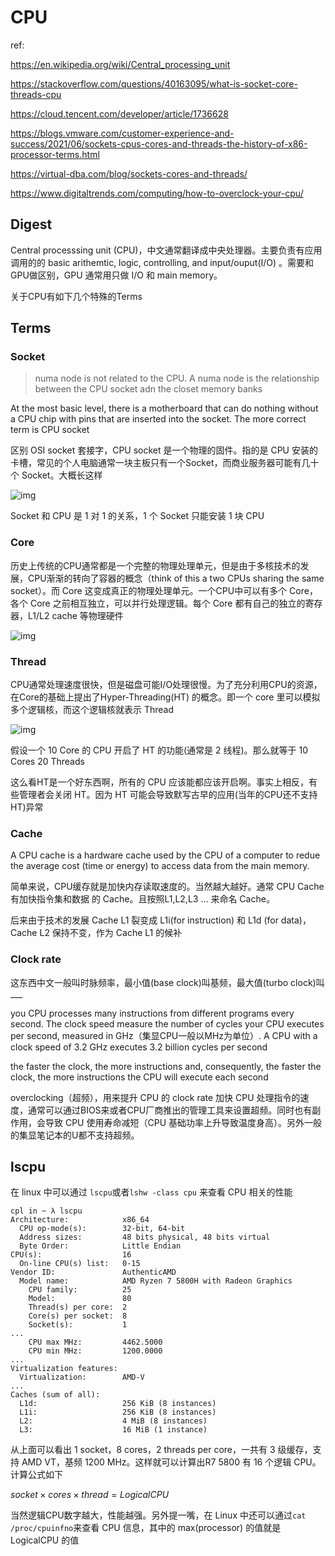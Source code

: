 # CPU

ref:

https://en.wikipedia.org/wiki/Central_processing_unit

https://stackoverflow.com/questions/40163095/what-is-socket-core-threads-cpu

https://cloud.tencent.com/developer/article/1736628

https://blogs.vmware.com/customer-experience-and-success/2021/06/sockets-cpus-cores-and-threads-the-history-of-x86-processor-terms.html

https://virtual-dba.com/blog/sockets-cores-and-threads/

https://www.digitaltrends.com/computing/how-to-overclock-your-cpu/

## Digest

Central processsing unit (CPU)，中文通常翻译成中央处理器。主要负责有应用调用的的 basic arithemtic, logic, controlling, and input/ouput(I/O) 。需要和GPU做区别，GPU 通常用只做 I/O 和 main memory。

关于CPU有如下几个特殊的Terms

## Terms

### Socket

> numa node is not related to the CPU. A numa node is the relationship between the CPU socket adn the closet memory banks

At the most basic level, there is a motherboard that can do nothing without a CPU chip with pins that are inserted into the socket. The more correct term is CPU socket

区别 OSI socket 套接字，CPU socket 是一个物理的固件。指的是 CPU 安装的卡槽，常见的个人电脑通常一块主板只有一个Socket，而商业服务器可能有几十个 Socket。大概长这样

![img](https://ask.qcloudimg.com/http-save/yehe-5449215/4nnikthwwa.jpeg?imageView2/2/w/1620)

Socket 和 CPU 是 1 对 1 的关系，1 个 Socket 只能安装 1 块 CPU

### Core

历史上传统的CPU通常都是一个完整的物理处理单元，但是由于多核技术的发展，CPU渐渐的转向了容器的概念（think of this a two CPUs sharing the same socket）。而 Core 这变成真正的物理处理单元。一个CPU中可以有多个 Core，各个 Core 之前相互独立，可以并行处理逻辑。每个 Core 都有自己的独立的寄存器，L1/L2 cache 等物理硬件

![img](https://ask.qcloudimg.com/http-save/yehe-5449215/wa0tx39ep9.jpeg?imageView2/2/w/1620)

### Thread

CPU通常处理速度很快，但是磁盘可能I/O处理很慢。为了充分利用CPU的资源，在Core的基础上提出了Hyper-Threading(HT) 的概念。即一个 core 里可以模拟多个逻辑核，而这个逻辑核就表示 Thread

![img](https://ask.qcloudimg.com/http-save/yehe-5449215/o3drphu5c1.jpeg?imageView2/2/w/1620)

假设一个 10 Core 的 CPU 开启了 HT 的功能(通常是 2 线程)。那么就等于 10 Cores 20 Threads

这么看HT是一个好东西啊，所有的 CPU 应该能都应该开启啊。事实上相反，有些管理者会关闭 HT。因为 HT 可能会导致默写古早的应用(当年的CPU还不支持HT)异常

### Cache

A CPU cache is a hardware cache used by the CPU of a computer to redue the average cost (time or energy) to access data from the main memory.

简单来说，CPU缓存就是加快内存读取速度的。当然越大越好。通常 CPU Cache 有加快指令集和数据 的 Cache。且按照L1,L2,L3 ... 来命名 Cache。

后来由于技术的发展 Cache L1 裂变成 L1i(for instruction) 和 L1d (for data)，Cache L2 保持不变，作为 Cache L1 的候补

### Clock rate

这东西中文一般叫时脉频率，最小值(base clock)叫基频，最大值(turbo clock)叫___

you CPU processes many instructions from different programs every second. The clock speed measure the number of cycles your CPU executes per second, measured in GHz（集显CPU一般以MHz为单位）. A CPU with a clock speed of 3.2 GHz executes 3.2 billion cycles per second

the faster the clock, the more instructions and, consequently, the faster the clock, the more instructions the CPU will execute each second

overclocking（超频），用来提升 CPU 的 clock rate 加快 CPU 处理指令的速度，通常可以通过BIOS来或者CPU厂商推出的管理工具来设置超频。同时也有副作用，会导致 CPU 使用寿命减短（CPU 基础功率上升导致温度身高）。另外一般的集显笔记本的U都不支持超频。

## lscpu

在 linux 中可以通过 `lscpu`或者`lshw -class cpu` 来查看 CPU 相关的性能

```
cpl in ~ λ lscpu
Architecture:            x86_64
  CPU op-mode(s):        32-bit, 64-bit
  Address sizes:         48 bits physical, 48 bits virtual
  Byte Order:            Little Endian
CPU(s):                  16
  On-line CPU(s) list:   0-15
Vendor ID:               AuthenticAMD
  Model name:            AMD Ryzen 7 5800H with Radeon Graphics
    CPU family:          25
    Model:               80
    Thread(s) per core:  2
    Core(s) per socket:  8
    Socket(s):           1
...
    CPU max MHz:         4462.5000
    CPU min MHz:         1200.0000
...
Virtualization features: 
  Virtualization:        AMD-V
...
Caches (sum of all):     
  L1d:                   256 KiB (8 instances)
  L1i:                   256 KiB (8 instances)
  L2:                    4 MiB (8 instances)
  L3:                    16 MiB (1 instance)
```

从上面可以看出 1 socket，8 cores，2 threads per core，一共有 3 级缓存，支持 AMD VT，基频 1200 MHz。这样就可以计算出R7 5800 有 16 个逻辑 CPU。计算公式如下

$socket \times cores \times thread = Logical CPU$

当然逻辑CPU数字越大，性能越强。另外提一嘴，在 Linux 中还可以通过`cat /proc/cpuinfno`来查看 CPU 信息，其中的 max(processor) 的值就是 LogicalCPU 的值